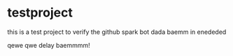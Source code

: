 # testproject
this is a test project to verify the github spark bot
dada
baemm
 in enededed
 
 qewe qwe
delay
 baemmmm!
 
